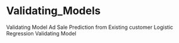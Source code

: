 # Validating_Models
Validating Model Ad Sale Prediction from Existing customer Logistic Regression Validating Model
